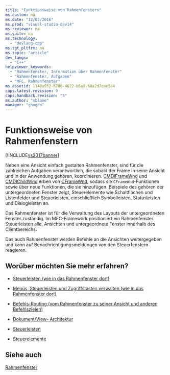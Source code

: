 ```yaml
---
title: "Funktionsweise von Rahmenfenstern"
ms.custom: na
ms.date: "12/03/2016"
ms.prod: "visual-studio-dev14"
ms.reviewer: na
ms.suite: na
ms.technology: 
  - "devlang-cpp"
ms.tgt_pltfrm: na
ms.topic: "article"
dev_langs: 
  - "C++"
helpviewer_keywords: 
  - "Rahmenfenster, Information über Rahmenfenster"
  - "Rahmenfenster, Aufgaben"
  - "MFC, Rahmenfenster"
ms.assetid: 1148a952-6786-4622-b5a8-68a2d7eae584
caps.latest.revision: 9
caps.handback.revision: "5"
ms.author: "mblome"
manager: "ghogen"
---
```

# Funktionsweise von Rahmenfenstern
[!INCLUDE[vs2017banner](../assembler/inline/includes/vs2017banner.md)]

Neben eine Ansicht einfach gestalten Rahmenfenster, sind für die zahlreichen Aufgaben verantwortlich, die sobald der Frame in seine Ansicht und in der Anwendung gehören, koordinieren.  [CMDIFrameWnd](../mfc/reference/cmdiframewnd-class.md) und [CMDIChildWnd](../mfc/reference/cmdichildwnd-class.md) erben von [CFrameWnd](../mfc/reference/cframewnd-class.md), sodass sie `CFrameWnd`\-Funktionen sowie über neue Funktionen, die sie hinzufügen.  Beispiele des gehören der untergeordneten Fenster zeigt, Steuerelemente wie Schaltflächen und Listenfelder und Steuerleisten, einschließlich Symbolleisten, Statusleisten und Dialogleisten an.  
  
 Das Rahmenfenster ist für die Verwaltung des Layouts der untergeordneten Fenster zuständig.  Im MFC\-Framework positioniert ein Rahmenfenster Steuerleisten alle, Ansichten und untergeordnete Fenster innerhalb des Clientbereichs.  
  
 Das auch Rahmenfenster werden Befehle an die Ansichten weitergegeben und kann auf Benachrichtigungsmeldungen von den Steuerfenstern reagieren.  
  
## Worüber möchten Sie mehr erfahren?  
  
-   [Steuerleisten \(wie in das Rahmenfenster dort\)](../mfc/control-bars.md)  
  
-   [Menüs, Steuerleisten und Zugriffstasten verwalten \(wie in das Rahmenfenster dort\)](../mfc/managing-menus-control-bars-and-accelerators.md)  
  
-   [Befehls\-Routing \(vom Rahmenfenster zu seiner Ansicht und anderen Befehlszielen\)](../mfc/command-routing.md)  
  
-   [Dokument\/View\- Architektur](../mfc/document-view-architecture.md)  
  
-   [Steuerleisten](../mfc/control-bars.md)  
  
-   [Steuerelemente](../mfc/controls-mfc.md)  
  
## Siehe auch  
 [Rahmenfenster](../mfc/frame-windows.md)